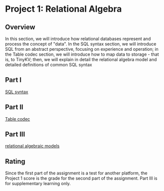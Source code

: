 # Project 1: Relational Algebra

## Overview

In this section, we will introduce how relational databases represent and process the concept of "data". In the SQL syntax section, we will introduce SQL from an abstract perspective, focusing on experience and operation; in the Table codec section, we will introduce how to map data to storage - that is, to TinyKV; then, we will explain in detail the relational algebra model and detailed definitions of common SQL syntax

## Part I

[SQL syntax](./proj1-part1-README-zh_CN.md)

## Part II

[Table codec](./proj1-part2-README-zh_CN.md)

## Part III
[relational algebraic models](./proj1-part3-README-zh_CN.md)

## Rating

Since the first part of the assignment is a test for another platform, the Project 1 score is the grade for the second part of the assignment. Part III is for supplementary learning only.
